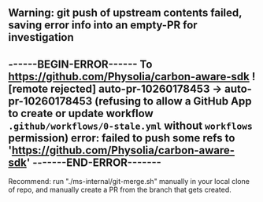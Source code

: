 Warning: git push of upstream contents failed, saving error info into an empty-PR for investigation
-----------------------
------BEGIN-ERROR------
To https://github.com/Physolia/carbon-aware-sdk ! [remote rejected] auto-pr-10260178453 -> auto-pr-10260178453 (refusing to allow a GitHub App to create or update workflow `.github/workflows/0-stale.yml` without `workflows` permission) error: failed to push some refs to 'https://github.com/Physolia/carbon-aware-sdk'
-------END-ERROR-------
-----------------------
Recommend: run "./ms-internal/git-merge.sh" manually in your local clone of repo, and manually create a PR from the branch that gets created.
